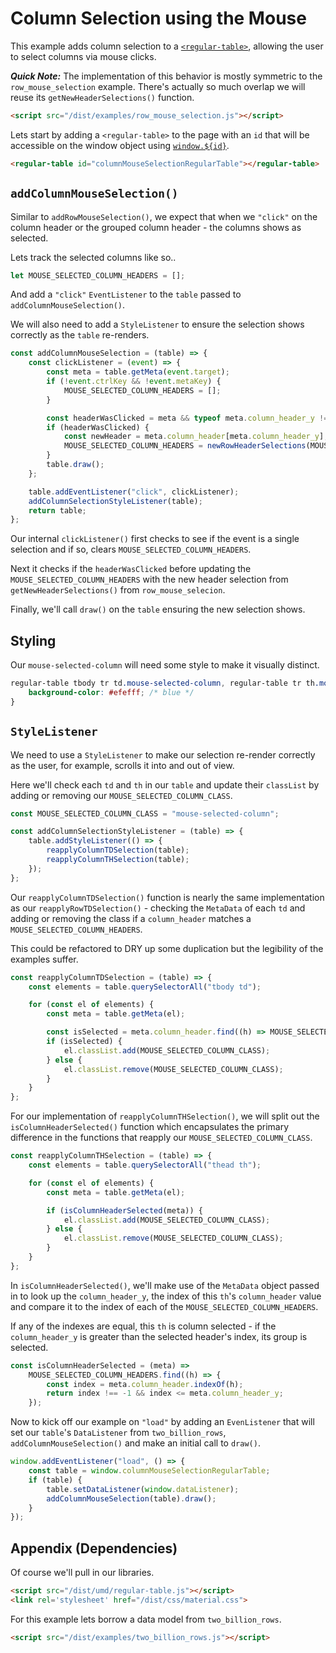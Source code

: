 # Column Selection using the Mouse

This example adds column selection to a [`<regular-table>`](https://github.com/jpmorganchase/regular-table),
allowing the user to select columns via mouse clicks.

**_Quick Note:_** The implementation of this behavior is mostly symmetric to the
`row_mouse_selection` example. There's actually so much overlap we will reuse its
`getNewHeaderSelections()` function.
```html
<script src="/dist/examples/row_mouse_selection.js"></script>
```
Lets start by adding a `<regular-table>` to the page with an `id` that will
be accessible on the window object using [`window.${id}`](https://stackoverflow.com/questions/18713272/why-do-dom-elements-exist-as-properties-on-the-window-object).

```html
<regular-table id="columnMouseSelectionRegularTable"></regular-table>
```
## `addColumnMouseSelection()`
Similar to `addRowMouseSelection()`, we expect that when we `"click"` on the column
header or the grouped column header - the columns shows as selected.

Lets track the selected columns like so..
```javascript
let MOUSE_SELECTED_COLUMN_HEADERS = [];
```
And add a `"click"` `EventListener` to the `table` passed to `addColumnMouseSelection()`.

We will also need to add a `StyleListener` to ensure the selection
shows correctly as the `table` re-renders.
```javascript
const addColumnMouseSelection = (table) => {
    const clickListener = (event) => {
        const meta = table.getMeta(event.target);
        if (!event.ctrlKey && !event.metaKey) {
            MOUSE_SELECTED_COLUMN_HEADERS = [];
        }

        const headerWasClicked = meta && typeof meta.column_header_y !== "undefined";
        if (headerWasClicked) {
            const newHeader = meta.column_header[meta.column_header_y];
            MOUSE_SELECTED_COLUMN_HEADERS = newRowHeaderSelections(MOUSE_SELECTED_COLUMN_HEADERS, newHeader, meta, event);
        }
        table.draw();
    };

    table.addEventListener("click", clickListener);
    addColumnSelectionStyleListener(table);
    return table;
};

```
Our internal `clickListener()` first checks to see if the event is a single selection
and if so, clears `MOUSE_SELECTED_COLUMN_HEADERS`.

Next it checks if the `headerWasClicked` before updating the `MOUSE_SELECTED_COLUMN_HEADERS`
with the new header selection from `getNewHeaderSelections()` from `row_mouse_selecion`.

Finally, we'll call `draw()` on the `table` ensuring
the new selection shows.

## Styling
Our `mouse-selected-column` will need some style to make it visually distinct.
```css
regular-table tbody tr td.mouse-selected-column, regular-table tr th.mouse-selected-column {
    background-color: #efefff; /* blue */
}
```
## `StyleListener`
We need to use a `StyleListener` to make our selection re-render correctly as the user, for example, scrolls it into and out of view.

Here we'll check each `td` and `th` in our `table` and update their `classList` by adding or removing our `MOUSE_SELECTED_COLUMN_CLASS`.
```javascript
const MOUSE_SELECTED_COLUMN_CLASS = "mouse-selected-column";

const addColumnSelectionStyleListener = (table) => {
    table.addStyleListener(() => {
        reapplyColumnTDSelection(table);
        reapplyColumnTHSelection(table);
    });
};
```
Our `reapplyColumnTDSelection()` function is nearly the same implementation as
our `reapplyRowTDSelection()` - checking the `MetaData` of each `td` and adding or
removing the class if a `column_header` matches a `MOUSE_SELECTED_COLUMN_HEADERS`.

This could be refactored to DRY up some duplication but the legibility of the examples suffer.
```javascript
const reapplyColumnTDSelection = (table) => {
    const elements = table.querySelectorAll("tbody td");

    for (const el of elements) {
        const meta = table.getMeta(el);

        const isSelected = meta.column_header.find((h) => MOUSE_SELECTED_COLUMN_HEADERS.indexOf(h) !== -1);
        if (isSelected) {
            el.classList.add(MOUSE_SELECTED_COLUMN_CLASS);
        } else {
            el.classList.remove(MOUSE_SELECTED_COLUMN_CLASS);
        }
    }
};
```
For our implementation of `reapplyColumnTHSelection()`, we will split out the `isColumnHeaderSelected()`
function which encapsulates the primary difference in the functions that reapply
our `MOUSE_SELECTED_COLUMN_CLASS`.
```javascript
const reapplyColumnTHSelection = (table) => {
    const elements = table.querySelectorAll("thead th");

    for (const el of elements) {
        const meta = table.getMeta(el);

        if (isColumnHeaderSelected(meta)) {
            el.classList.add(MOUSE_SELECTED_COLUMN_CLASS);
        } else {
            el.classList.remove(MOUSE_SELECTED_COLUMN_CLASS);
        }
    }
};

```
In `isColumnHeaderSelected()`, we'll make use of the `MetaData` object passed in to
look up the `column_header_y`, the index of this `th`'s `column_header` value and
compare it to the index of each of the `MOUSE_SELECTED_COLUMN_HEADERS`.

If any of the indexes are equal, this `th` is column selected - if the `column_header_y`
is greater than the selected header's index, its group is selected.
```javascript
const isColumnHeaderSelected = (meta) =>
    MOUSE_SELECTED_COLUMN_HEADERS.find((h) => {
        const index = meta.column_header.indexOf(h);
        return index !== -1 && index <= meta.column_header_y;
    });
```
Now to kick off our example on `"load"` by adding an `EvenListener` that will set
our `table`'s `DataListener` from `two_billion_rows`, `addColumnMouseSelection()`
and make an initial call to `draw()`.
```javascript
window.addEventListener("load", () => {
    const table = window.columnMouseSelectionRegularTable;
    if (table) {
        table.setDataListener(window.dataListener);
        addColumnMouseSelection(table).draw();
    }
});
```

## Appendix (Dependencies)

Of course we'll pull in our libraries.

```html
<script src="/dist/umd/regular-table.js"></script>
<link rel='stylesheet' href="/dist/css/material.css">
```

For this example lets borrow a data model from `two_billion_rows`.

```html
<script src="/dist/examples/two_billion_rows.js"></script>
```
